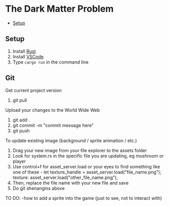 # The Dark Matter Problem <!-- omit in toc -->

- [Setup](#setup)

## Setup

1. Install [Rust](https://www.rust-lang.org/tools/install)
2. Install [VSCode](https://code.visualstudio.com/download)
3. Type `cargo run` in the command line

## Git

Get current project version

1. git pull

Upload your changes to the World Wide Web

1. git add .
2. git commit -m "commit message here"
3. git push

To update existing image (background / sprite animation / etc.)

1. Drag your new image from your file explorer to the assets folder
2. Look for system.rs in the specific file you are updating, eg mushroom or player
3. Use control+f for asset_server.load or your eyes to find something like one of these -
   let texture_handle = asset_server.load("file_name.png");
   texture: asset_server.load("other_file_name.png"),
4. Then, replace the file name with your new file and save
5. Do git shenangins above


TO DO:
-how to add a sprite into the game (just to see, not to interact with)
